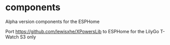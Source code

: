 # components
Alpha version components for the ESPHome

Port https://github.com/lewisxhe/XPowersLib to ESPHome for the LilyGo T-Watch S3 only
